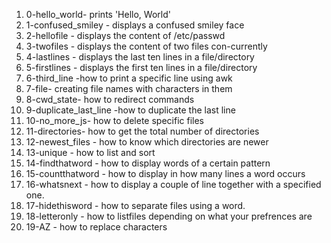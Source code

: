1. 0-hello_world- prints 'Hello, World'
2. 1-confused_smiley - displays a confused smiley face
3. 2-hellofile - displays the content of /etc/passwd
4. 3-twofiles - displays the content of two files con-currently
5. 4-lastlines - displays the last ten lines in a file/directory
6. 5-firstlines - displays the first ten lines in a file/directory
7. 6-third_line -how to print a specific line using awk
8. 7-file- creating file names with characters in them
9. 8-cwd_state- how to redirect commands
10. 9-duplicate_last_line -how to duplicate the last line
11. 10-no_more_js- how to delete specific files
12. 11-directories- how to get the total number of directories
13. 12-newest_files - how to know which directories are newer
14. 13-unique - how to list and sort
15. 14-findthatword - how to display words of a certain pattern
16. 15-countthatword - how to display in how many lines a word occurs
17. 16-whatsnext - how to display a couple of line together with a specified one.
18. 17-hidethisword - how to separate files using a word.
19. 18-letteronly - how to listfiles depending on what your prefrences are
20. 19-AZ - how to replace characters 
